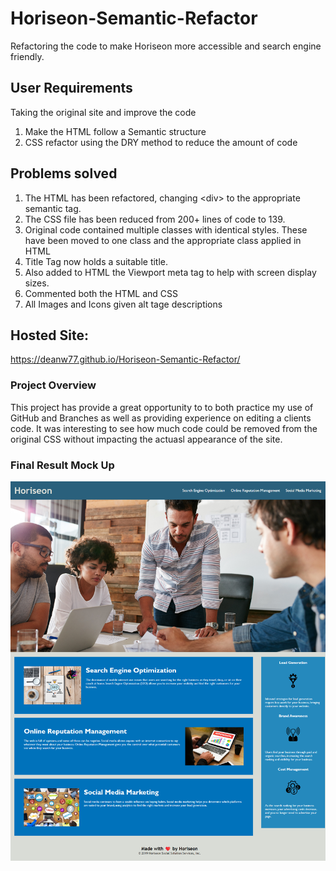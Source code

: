 # Horiseon-Semantic-Refactor
Refactoring the code to make Horiseon more accessible and search engine friendly.

## User Requirements
Taking the original site and improve the code
1) Make the HTML follow a Semantic structure
2) CSS refactor using the DRY method to reduce the amount of code

## Problems solved
1) The HTML has been refactored, changing \<div> to the appropriate semantic tag.
2) The CSS file has been reduced from 200+ lines of code to 139. 
3) Original code contained multiple classes with identical styles. These have been moved to one class and the appropriate class applied in HTML
4) Title Tag now holds a suitable title.
5) Also added to HTML the Viewport meta tag to help with screen display sizes.
6) Commented both the HTML and CSS 
7) All Images and Icons given alt tage descriptions

## Hosted Site:
https://deanw77.github.io/Horiseon-Semantic-Refactor/

### Project Overview
This project has provide a great opportunity to to both practice my use of GitHub and Branches as well as providing experience on editing a clients code. It was interesting to see how much code could be removed from the original CSS without impacting the actuasl appearance of the site. 

### Final Result Mock Up
![The updated Horiseon website looks identical to the original](images/HoriseonScreenshot.png)